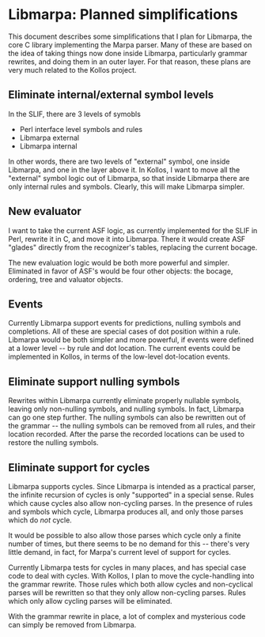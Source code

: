 # Libmarpa: Planned simplifications

This document describes some simplifications
that I plan for Libmarpa, the core C library
implementing the Marpa parser.
Many of these are based on the idea of taking
things now done inside Libmarpa, particularly
grammar rewrites, and doing them in an outer
layer.
For that reason, these plans are very much
related to the Kollos project.

## Eliminate internal/external symbol levels

In the SLIF, there are 3 levels of symobls

+ Perl interface level symbols and rules
+ Libmarpa external
+ Libmarpa internal

In other words, there are two levels of "external"
symbol, one inside Libmarpa, and one in the layer
above it.
In Kollos, I want to move all the "external" symbol
logic out of Libmarpa, so that inside Libmarpa
there are only internal rules and symbols.
Clearly, this will make Libmarpa simpler.

## New evaluator

I want to take the current ASF logic,
as currently implemented for the SLIF in Perl,
rewrite it in C, and move it into Libmarpa.
There it would create ASF "glades"
directly from the recognizer's tables,
replacing the current bocage.

The new evaluation logic would be both 
more powerful and simpler.
Eliminated in favor of ASF's would be four
other objects:
the bocage, ordering, tree and valuator objects.

## Events

Currently Libmarpa support events for predictions,
nulling symbols and completions.
All of these are special cases of dot position within
a rule.
Libmarpa would be both simpler and more powerful,
if events were defined at a lower level --
by rule and dot location.
The current events could be implemented in
Kollos, in terms of the low-level dot-location events.

## Eliminate support nulling symbols

Rewrites within Libmarpa currently eliminate properly
nullable symbols, leaving only non-nulling symbols,
and nulling symbols.
In fact, Libmarpa can go one step further.
The nulling symbols can also be rewritten out
of the grammar --
the nulling symbols can be removed from all rules, and
their location recorded.
After the parse the recorded locations can be
used to restore the nulling symbols.

## Eliminate support for cycles

Libmarpa supports cycles.
Since Libmarpa is intended as a practical parser,
the infinite recursion of cycles is only
"supported" in a special sense.
Rules which cause cycles also allow
non-cycling parses.
In the presence of rules and symbols which cycle,
Libmarpa produces all,
and only those parses which do *not*
cycle.

It would be possible to also allow those parses
which cycle only a finite number of times,
but there seems to be no demand for this --
there's very little demand, in fact,
for Marpa's current level of support for cycles.

Currently Libmarpa tests for cycles in many places,
and has special case code to deal with cycles.
With Kollos, I plan to move the cycle-handling into
the grammar rewrite.
Those rules which both allow cycles and 
non-cyclical parses will be rewritten
so that they only allow non-cycling parses.
Rules which only allow cycling parses will
be eliminated.

With the grammar rewrite in place,
a lot of complex and mysterious
code can simply be removed from
Libmarpa.

<!---
vim: expandtab shiftwidth=4
-->
